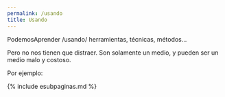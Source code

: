 ```yaml
---
permalink: /usando
title: Usando
---
```

PodemosAprender /usando/ herramientas, técnicas, métodos... 

Pero no nos tienen que distraer. Son solamente un medio, y pueden ser un medio malo y costoso.

Por ejemplo:

{% include esubpaginas.md %}


